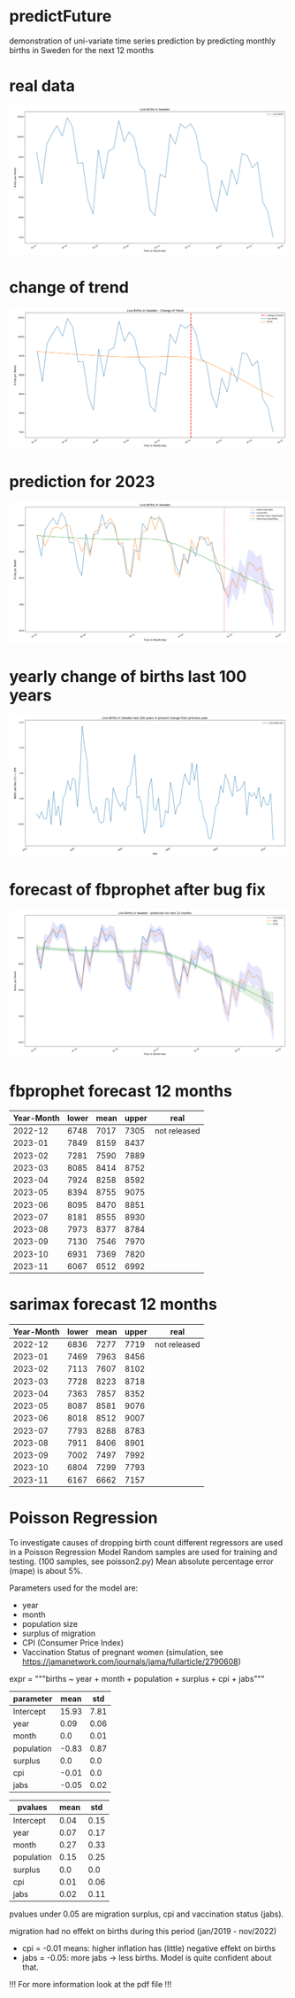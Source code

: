 # predictFuture
demonstration of uni-variate time series prediction by predicting monthly births in Sweden for the next 12 months 

# real data
![realdata](https://github.com/marl2en/predictFuture/blob/main/Live_births2019_2022.png)

# change of trend
![change](https://github.com/marl2en/predictFuture/blob/main/Change_of_trend.png)


# prediction for 2023
![IMG_6013](https://github.com/marl2en/predictFuture/blob/main/sarimaxPrediction_with_expSmoothing_trend.png)

# yearly change of births last 100 years
![last100](https://github.com/marl2en/predictFuture/blob/main/birthsPerYear1923_2022proc.png)

# forecast of fbprophet after bug fix
![prophecy](https://github.com/marl2en/predictFuture/blob/main/Prophecy_2023_without_bugs.png)

# fbprophet forecast 12 months
|Year-Month|  lower | mean | upper |  real |
|----------|--------|------|-------|-------|
|2022-12   |  6748  | 7017 |  7305 |  not released |
|2023-01   |  7849  | 8159 |  8437 |  |
|2023-02   |  7281  | 7590 |  7889 |  |
|2023-03   |  8085  | 8414 |  8752 |  |
|2023-04   |  7924  | 8258 |  8592 |  |
|2023-05   |  8394  | 8755 |  9075 |  |
|2023-06   |  8095  | 8470 |  8851 |  |
|2023-07   |  8181  | 8555 |  8930 |  |
|2023-08   |  7973  | 8377 |  8784 |  |
|2023-09   |  7130  | 7546 |  7970 |  |
|2023-10   |  6931  | 7369 |  7820 |  |
|2023-11   |  6067  | 6512 |  6992 |  |

# sarimax forecast 12 months
|Year-Month|  lower | mean | upper |  real |
|----------|--------|------|-------|-------|
|2022-12   |  6836  |  7277|   7719|    not released
|2023-01   |  7469  |  7963|   8456|  |
|2023-02   |  7113  |  7607|   8102|  |
|2023-03   |  7728  |  8223|   8718|  |
|2023-04   |  7363  |  7857|   8352|  |
|2023-05   |  8087  |  8581|   9076|  |
|2023-06   |  8018  |  8512|   9007|  |
|2023-07   |  7793  |  8288|   8783|  |
|2023-08   |  7911  |  8406|   8901|  |
|2023-09   |  7002  |  7497|   7992|  |
|2023-10   |  6804  |  7299|   7793|  |
|2023-11   |  6167  |  6662|   7157|  |


# Poisson Regression

To investigate causes of dropping birth count different regressors are used in a Poisson Regression Model
Random samples are used for training and testing. (100 samples, see poisson2.py)
Mean absolute percentage error (mape) is about 5%. 

Parameters used for the model are:
- year
- month
- population size
- surplus of migration
- CPI (Consumer Price Index)
- Vaccination Status of pregnant women (simulation, see https://jamanetwork.com/journals/jama/fullarticle/2790608)

expr = """births ~ year  + month + population + surplus + cpi + jabs"""

|parameter|  mean | std |
|----------|--------|------|
|Intercept   |  15.93  | 7.81|
|year   |  0.09 |  0.06|
|month   |  0.0  | 0.01|
|population   | -0.83 |  0.87|
|surplus   |  0.0  |  0.0|
|cpi   |  -0.01  |  0.0|
|jabs   |  -0.05  |  0.02|


|pvalues|  mean | std |
|----------|--------|------|
|Intercept   |  0.04  | 0.15|
|year   |  0.07 |  0.17|
|month   | 0.27 | 0.33|
|population   | 0.15 |  0.25|
|surplus   |  0.0  |  0.0|
|cpi   |  0.01 |  0.06|
|jabs   |  0.02  |  0.11|

pvalues under 0.05 are migration surplus, cpi and vaccination status (jabs). 

migration had no effekt on births during this period (jan/2019 - nov/2022)
- cpi = -0.01 means: higher inflation has (little) negative effekt on births
- jabs = -0.05: more jabs -> less births. Model is quite confident about that. 



!!! For more information look at the pdf file !!!
